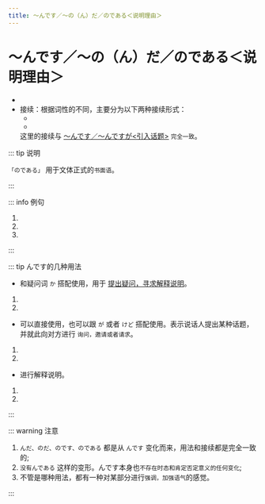 ```yaml
---
title: ～んです／～の（ん）だ／のである＜说明理由＞
---
```


# ～んです／～の（ん）だ／のである＜说明理由＞

- <grammer-content sentence="意义：用于解释、说明**前面提到的事情的原因、理由**。" />
- 接续：根据词性的不同，主要分为以下两种接续形式：
  - <grammer-content sentence="**动词** / **形容词连体形** + んです／の(ん)だ／のである" />
  - <grammer-content sentence="**名词** + な + んです／の(ん)だ／のである" />
  这里的接续与 [～んです／～んですが<引入话题>](./1-7-9.md) `完全一致`。

::: tip 说明

`「のである」` 用于文体正式的`书面语`。

:::

::: info 例句

1. <grammer-content sentence="ああ、ここは[日本/にほん]でも[有名/ゆうめい]ですよ。[日本/にほん]のテレビ[番組/ばんぐみ]で[紹介/しょうかい]した**んです**。" trans="啊，这个地方在日本也挺有名的哦。日本的电视节目上有介绍过。" />
1. <grammer-content sentence="[明日/あした][僕/ぼく]は[行/い]かない。[授業/じゅぎょう]がある**んだ**。" trans="明天我去不了，有课。" />
1. <grammer-content sentence="[昨日/きのう][久/ひさ]しぶりに[会社/かいしゃ]を[休/やす]んだ。[風邪/かぜ]を[引/ひ]いた**のである**。" trans="昨天久违的跟公司请假了，我感冒了。" />

:::

::: tip んです的几种用法

- 和疑问词 `か` 搭配使用，用于 [提出疑问，寻求解释说明](./1-7-9.md)。

<div class="bunpou-block">

  1. <grammer-content sentence="**(在听说朋友的宿舍不仅有wifi，还有空调之后：)** エアコンもある**んですか**。[羨/うらや]ましいですね。" trans="还有空调啊。一整个羡慕住了。" />
  1. <grammer-content sentence="**(小李昨天没去学校，也没和老师说明情况：)** [昨日/きのう]、どうして[学校/がっこう]に[来/こ]なかった**んですか**。" trans="昨儿个咋没来学校啊？" />

</div>

- 可以直接使用，也可以跟 `が` 或者 `けど` 搭配使用。表示说话人提出某种话题，并就此向对方进行 `询问，邀请或者请求`。

<div class="bunpou-block">

  1. <grammer-content sentence="お[菓子/かし]を[買/か]いに[行/い]く**んです**。[君/きみ]も[一緒/いっしょ]に[行/い]きませんか。" trans="我要去买点儿零食。你要不也一起吧？" />
  1. <grammer-content sentence="[来年/らいねん]、[日本/にほんに][留学/りゅうがく]に[行/い]く**んですが**（んですけど）、どんな[準備/じゅんび]をしますか。" trans="明年就要去日本留学了。准备得咋样啦？" />

</div>

- 进行解释说明。

<div class="bunpou-block">

  1. <grammer-content sentence="[明日/あした][会社/かいしゃ]に[行/い]きません。[日曜日/にちようび]な**んです**。" trans="明天不去公司，因为是周末。" />
  1. <grammer-content sentence="[昨日/きのう][会社/かいしゃ]に[行/い]かなかった。[病気/びょうき]になった**んです**。" trans="昨儿个没去公司，因为我生病了。" />

</div>

:::

::: warning 注意

1. `んだ、のだ、のです、のである` 都是从 `んです` 变化而来，用法和接续都是完全一致的;
1. `没有んである` 这样的变形。んです本身也`不存在时态和肯定否定意义的任何变化`;
1. 不管是哪种用法，都有一种对某部分进行`强调，加强语气`的感觉。

:::
